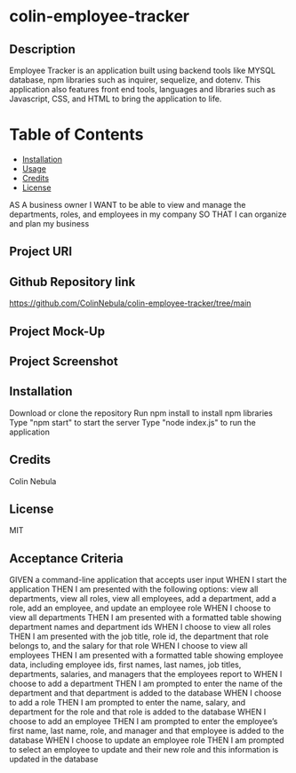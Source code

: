 # colin-employee-tracker


## Description
Employee Tracker is an application built using backend tools like MYSQL database, npm libraries such as inquirer, sequelize, and dotenv. This application also features front end tools, languages and libraries such as Javascript, CSS, and HTML to bring the application to life. 


# Table of Contents
* [Installation](#installation)
* [Usage](#usage)
* [Credits](#credits)
* [License](#license)

AS A business owner
I WANT to be able to view and manage the departments, roles, and employees in my company
SO THAT I can organize and plan my business

## Project URl

## Github Repository link
https://github.com/ColinNebula/colin-employee-tracker/tree/main

## Project Mock-Up


## Project Screenshot


## Installation
Download or clone the repository
Run npm install to install npm libraries
Type "npm start" to start the server
Type "node index.js" to run the application

## Credits
Colin Nebula

## License
MIT

## Acceptance Criteria
GIVEN a command-line application that accepts user input
WHEN I start the application
THEN I am presented with the following options: view all departments, view all roles, view all employees, add a department, add a role, add an employee, and update an employee role
WHEN I choose to view all departments
THEN I am presented with a formatted table showing department names and department ids
WHEN I choose to view all roles
THEN I am presented with the job title, role id, the department that role belongs to, and the salary for that role
WHEN I choose to view all employees
THEN I am presented with a formatted table showing employee data, including employee ids, first names, last names, job titles, departments, salaries, and managers that the employees report to
WHEN I choose to add a department
THEN I am prompted to enter the name of the department and that department is added to the database
WHEN I choose to add a role
THEN I am prompted to enter the name, salary, and department for the role and that role is added to the database
WHEN I choose to add an employee
THEN I am prompted to enter the employee’s first name, last name, role, and manager and that employee is added to the database
WHEN I choose to update an employee role
THEN I am prompted to select an employee to update and their new role and this information is updated in the database 